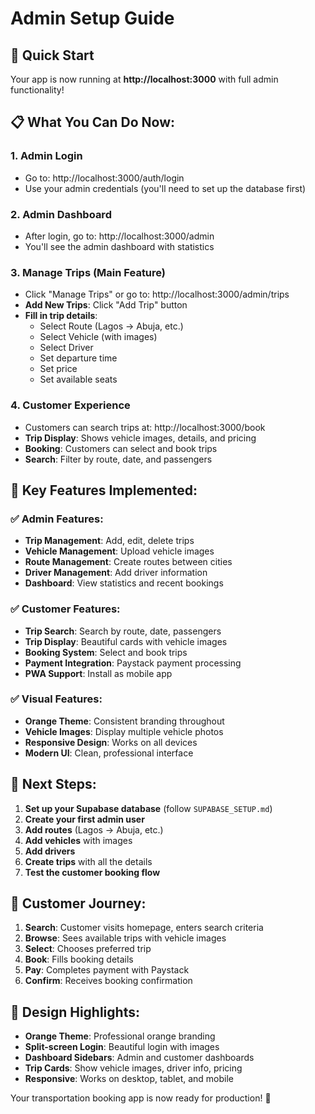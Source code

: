 # Admin Setup Guide

## 🚀 Quick Start

Your app is now running at **http://localhost:3000** with full admin functionality!

## 📋 What You Can Do Now:

### 1. **Admin Login**
- Go to: http://localhost:3000/auth/login
- Use your admin credentials (you'll need to set up the database first)

### 2. **Admin Dashboard**
- After login, go to: http://localhost:3000/admin
- You'll see the admin dashboard with statistics

### 3. **Manage Trips** (Main Feature)
- Click "Manage Trips" or go to: http://localhost:3000/admin/trips
- **Add New Trips**: Click "Add Trip" button
- **Fill in trip details**:
  - Select Route (Lagos → Abuja, etc.)
  - Select Vehicle (with images)
  - Select Driver
  - Set departure time
  - Set price
  - Set available seats

### 4. **Customer Experience**
- Customers can search trips at: http://localhost:3000/book
- **Trip Display**: Shows vehicle images, details, and pricing
- **Booking**: Customers can select and book trips
- **Search**: Filter by route, date, and passengers

## 🎯 Key Features Implemented:

### ✅ **Admin Features:**
- **Trip Management**: Add, edit, delete trips
- **Vehicle Management**: Upload vehicle images
- **Route Management**: Create routes between cities
- **Driver Management**: Add driver information
- **Dashboard**: View statistics and recent bookings

### ✅ **Customer Features:**
- **Trip Search**: Search by route, date, passengers
- **Trip Display**: Beautiful cards with vehicle images
- **Booking System**: Select and book trips
- **Payment Integration**: Paystack payment processing
- **PWA Support**: Install as mobile app

### ✅ **Visual Features:**
- **Orange Theme**: Consistent branding throughout
- **Vehicle Images**: Display multiple vehicle photos
- **Responsive Design**: Works on all devices
- **Modern UI**: Clean, professional interface

## 🔧 Next Steps:

1. **Set up your Supabase database** (follow `SUPABASE_SETUP.md`)
2. **Create your first admin user**
3. **Add routes** (Lagos → Abuja, etc.)
4. **Add vehicles** with images
5. **Add drivers**
6. **Create trips** with all the details
7. **Test the customer booking flow**

## 📱 Customer Journey:

1. **Search**: Customer visits homepage, enters search criteria
2. **Browse**: Sees available trips with vehicle images
3. **Select**: Chooses preferred trip
4. **Book**: Fills booking details
5. **Pay**: Completes payment with Paystack
6. **Confirm**: Receives booking confirmation

## 🎨 Design Highlights:

- **Orange Theme**: Professional orange branding
- **Split-screen Login**: Beautiful login with images
- **Dashboard Sidebars**: Admin and customer dashboards
- **Trip Cards**: Show vehicle images, driver info, pricing
- **Responsive**: Works on desktop, tablet, and mobile

Your transportation booking app is now ready for production! 🚀
